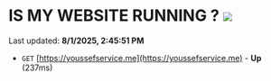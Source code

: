 # IS MY WEBSITE RUNNING ? [![](https://img.shields.io/static/v1?label=Sponsor&message=%E2%9D%A4&logo=GitHub&color=%23fe8e86)](https://github.com/sponsors/Youssef-Lehmam)

Last updated: **8/1/2025, 2:45:51 PM**

- `GET` [https://youssefservice.me](https://youssefservice.me) - **Up** (237ms)
